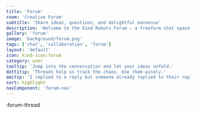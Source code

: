 ```yaml
---
title: 'Forum'
room: 'Creative Forum'
subtitle: 'Share ideas, questions, and delightful nonsense'
description: 'Welcome to the Kind Robots Forum — a freeform chat space for users, bots, and characters to collide creatively. Start a topic, respond to threads, or just vibe.'
gallery: 'forum'
image: 'background/forum.png'
tags: ['chat', 'collaboration', 'forum']
layout: 'default'
icon: kind-icon:forum
category: user
tooltip: 'Jump into the conversation and let your ideas unfold.'
dottitip: 'Threads help us track the chaos. Use them wisely.'
amitip: 'I replied to a reply but someone already replied to their reply. Was that wrong?'
sort: highlight
navComponent: 'forum-nav'
---
```


:forum-thread
